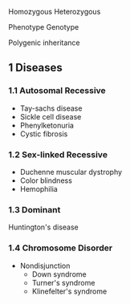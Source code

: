 
Homozygous
Heterozygous

Phenotype
Genotype

Polygenic inheritance


## 1 Diseases
### 1.1 Autosomal Recessive
- Tay-sachs disease
- Sickle cell disease
- Phenylketonuria
- Cystic fibrosis
### 1.2 Sex-linked Recessive
- Duchenne muscular dystrophy
- Color blindness
- Hemophilia
### 1.3 Dominant
Huntington's disease
### 1.4 Chromosome Disorder
- Nondisjunction
	- Down syndrome
	- Turner's syndrome
	- Klinefelter's syndrome
